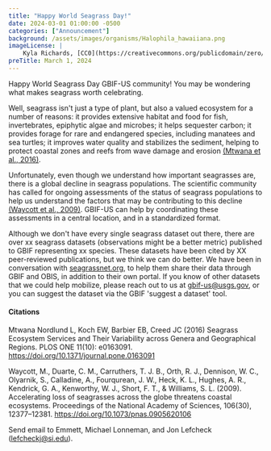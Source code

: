 ```yaml
---
title: "Happy World Seagrass Day!" 
date: 2024-03-01 01:00:00 -0500 
categories: ["Announcement"] 
background: /assets/images/organisms/Halophila_hawaiiana.png
imageLicense: | 
    Kyla Richards, [CC0](https://creativecommons.org/publicdomain/zero/1.0/)
preTitle: March 1, 2024
---
```


Happy World Seagrass Day GBIF-US community! You may be wondering what makes seagrass worth celebrating. 

Well, seagrass isn't just a type of plant, but also a valued ecosystem for a number of reasons: it provides extensive habitat and food for fish, invertebrates, epiphytic algae and microbes; it helps sequester carbon; it provides forage for rare and endangered species, including manatees and sea turtles; it improves water quality and stabilizes the sediment, helping to protect coastal zones and reefs from wave damage and erosion [(Mtwana et al., 2016)](https://doi.org/10.1371/journal.pone.0163091). 

Unfortunately, even though we understand how important seagrasses are, there is a global decline in seagrass populations. The scientific community has called for ongoing assessments of the status of seagrass populations to help us understand the factors that may be contributing to this decline [(Waycott et al., 2009)](https://doi.org/10.1073/pnas.0905620106 ). GBIF-US can help by coordinating these assessments in a central location, and in a standardized format. 


Although we don't have every single seagrass dataset out there, there are over xx seagrass datasets (observations might be a better metric) published to GBIF representing xx species. These datasets have been cited by XX peer-reviewed publications, but we think we can do better.  We have been in conversation with [seagrassnet.org](https://www.seagrassnet.org/), to help them share their data through GBIF and OBIS, in addition to their own portal.  If you know of other datasets that we could help mobilize, please reach out to us at gbif-us@usgs.gov, or you can suggest the dataset via the GBIF 'suggest a dataset' tool.

 
#### Citations

Mtwana Nordlund L, Koch EW, Barbier EB, Creed JC (2016) Seagrass Ecosystem Services and Their Variability across Genera and Geographical Regions. PLOS ONE 11(10): e0163091. https://doi.org/10.1371/journal.pone.0163091

Waycott, M., Duarte, C. M., Carruthers, T. J. B., Orth, R. J., Dennison, W. C., Olyarnik, S., Calladine, A., Fourqurean, J. W., Heck, K. L., Hughes, A. R., Kendrick, G. A., Kenworthy, W. J., Short, F. T., & Williams, S. L. (2009). Accelerating loss of seagrasses across the globe threatens coastal ecosystems. Proceedings of the National Academy of Sciences, 106(30), 12377–12381. https://doi.org/10.1073/pnas.0905620106 


Send email to Emmett, Michael Lonneman, and Jon Lefcheck (lefcheckj@si.edu).
